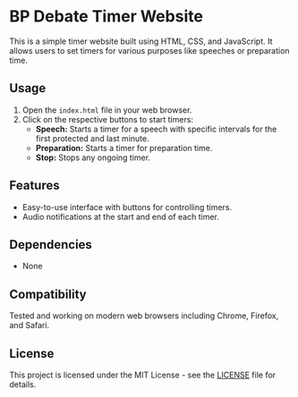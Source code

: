 # BP Debate Timer Website

This is a simple timer website built using HTML, CSS, and JavaScript. It allows users to set timers for various purposes like speeches or preparation time. 

## Usage
1. Open the `index.html` file in your web browser.
2. Click on the respective buttons to start timers:
   - **Speech:** Starts a timer for a speech with specific intervals for the first protected and last minute.
   - **Preparation:** Starts a timer for preparation time.
   - **Stop:** Stops any ongoing timer.

## Features
- Easy-to-use interface with buttons for controlling timers.
- Audio notifications at the start and end of each timer.

## Dependencies
- None

## Compatibility
Tested and working on modern web browsers including Chrome, Firefox, and Safari.

## License
This project is licensed under the MIT License - see the [LICENSE](LICENSE) file for details.
